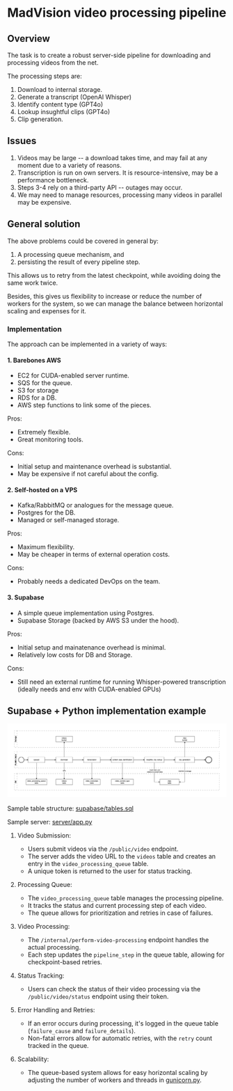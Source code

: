 # MadVision video processing pipeline

## Overview

The task is to create a robust server-side pipeline for downloading and processing videos from the net.

The processing steps are:

1. Download to internal storage.
2. Generate a transcript (OpenAI Whisper)
3. Identify content type (GPT4o)
4. Lookup insughtful clips (GPT4o)
5. Clip generation.

## Issues

1. Videos may be large -- a download takes time, and may fail at any moment due to a variety of reasons.
2. Transcription is run on own servers. It is resource-intensive, may be a performance bottleneck.
3. Steps 3-4 rely on a third-party API -- outages may occur.
4. We may need to manage resources, processing many videos in parallel may be expensive.

## General solution

The above problems could be covered in general by:

1. A processing queue mechanism, and
2. persisting the result of every pipeline step.

This allows us to retry from the latest checkpoint, while avoiding doing the same work twice.

Besides, this gives us flexibility to increase or reduce the number of workers for the system, so we can manage the balance between horizontal scaling and expenses for it.

### Implementation

The approach can be implemented in a variety of ways:

#### 1. Barebones AWS

- EC2 for CUDA-enabled server runtime.
- SQS for the queue.
- S3 for storage
- RDS for a DB.
- AWS step functions to link some of the pieces.

Pros:

- Extremely flexible.
- Great monitoring tools.

Cons:

- Initial setup and maintenance overhead is substantial.
- May be expensive if not careful about the config.

#### 2. Self-hosted on a VPS

- Kafka/RabbitMQ or analogues for the message queue.
- Postgres for the DB.
- Managed or self-managed storage.

Pros:

- Maximum flexibility.
- May be cheaper in terms of external operation costs.

Cons:

- Probably needs a dedicated DevOps on the team.

#### 3. Supabase

- A simple queue implementation using Postgres.
- Supabase Storage (backed by AWS S3 under the hood).

Pros:

- Initial setup and mainatenance overhead is minimal.
- Relatively low costs for DB and Storage.

Cons:

- Still need an external runtime for running Whisper-powered transcription (ideally needs and env with CUDA-enabled GPUs)

## Supabase + Python implementation example

![pipeline](./img/pipeline.drawio.png)

Sample table structure: [supabase/tables.sql](../supabase/tables.sql)

Sample server: [server/app.py](../server/app.py)

1. Video Submission:
   - Users submit videos via the `/public/video` endpoint.
   - The server adds the video URL to the `videos` table and creates an entry in the `video_processing_queue` table.
   - A unique token is returned to the user for status tracking.

2. Processing Queue:
   - The `video_processing_queue` table manages the processing pipeline.
   - It tracks the status and current processing step of each video.
   - The queue allows for prioritization and retries in case of failures.

3. Video Processing:
   - The `/internal/perform-video-processing` endpoint handles the actual processing.
   - Each step updates the `pipeline_step` in the queue table, allowing for checkpoint-based retries.

4. Status Tracking:
   - Users can check the status of their video processing via the `/public/video/status` endpoint using their token.

5. Error Handling and Retries:
   - If an error occurs during processing, it's logged in the queue table (`failure_cause` and `failure_details`).
   - Non-fatal errors allow for automatic retries, with the `retry` count tracked in the queue.

6. Scalability:
   - The queue-based system allows for easy horizontal scaling by adjusting the number of workers and threads in [gunicorn.py](server/gunicorn.py).
